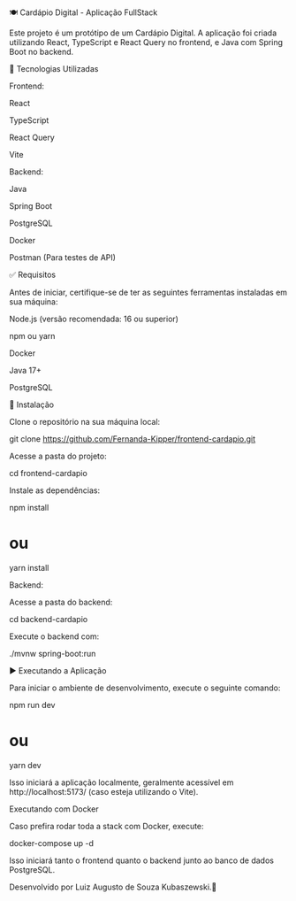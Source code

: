🍽️ Cardápio Digital - Aplicação FullStack

Este projeto é um protótipo de um Cardápio Digital. A aplicação foi criada utilizando React, TypeScript e React Query no frontend, e Java com Spring Boot no backend.

📌 Tecnologias Utilizadas

Frontend:

React

TypeScript

React Query

Vite

Backend:

Java

Spring Boot

PostgreSQL

Docker

Postman (Para testes de API)

✅ Requisitos

Antes de iniciar, certifique-se de ter as seguintes ferramentas instaladas em sua máquina:

Node.js (versão recomendada: 16 ou superior)

npm ou yarn

Docker

Java 17+

PostgreSQL

🚀 Instalação

Clone o repositório na sua máquina local:

git clone https://github.com/Fernanda-Kipper/frontend-cardapio.git

Acesse a pasta do projeto:

cd frontend-cardapio

Instale as dependências:

npm install
# ou
yarn install

Backend:

Acesse a pasta do backend:

cd backend-cardapio

Execute o backend com:

./mvnw spring-boot:run

▶️ Executando a Aplicação

Para iniciar o ambiente de desenvolvimento, execute o seguinte comando:

npm run dev
# ou
yarn dev

Isso iniciará a aplicação localmente, geralmente acessível em http://localhost:5173/ (caso esteja utilizando o Vite).

Executando com Docker

Caso prefira rodar toda a stack com Docker, execute:

docker-compose up -d

Isso iniciará tanto o frontend quanto o backend junto ao banco de dados PostgreSQL.

Desenvolvido por Luiz Augusto de Souza Kubaszewski.🚀
